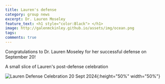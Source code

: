 ```yaml
---
title: Lauren's defense
category: group news
excerpt: Dr. Lauren Moseley
feature_text: <h1 style="color:Black"> </h1>
image: http://galenmckinley.github.io/assets/img/ocean.png
tags: 
comments: true
---
```


Congratulations to Dr. Lauren Moseley for her successful defense on September 20! 

A small slice of Lauren's post-defense celebration

![Lauren Defense Celebration 20 Sept 2024]({{site.baseurl}}/assets/img/LaurenCake_20Sept2024.jpg){:height="50%" width="50%"}
